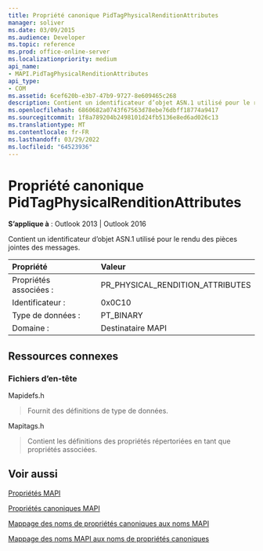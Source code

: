 ```yaml
---
title: Propriété canonique PidTagPhysicalRenditionAttributes
manager: soliver
ms.date: 03/09/2015
ms.audience: Developer
ms.topic: reference
ms.prod: office-online-server
ms.localizationpriority: medium
api_name:
- MAPI.PidTagPhysicalRenditionAttributes
api_type:
- COM
ms.assetid: 6cef620b-e3b7-47b9-9727-8e609465c268
description: Contient un identificateur d’objet ASN.1 utilisé pour le rendu des pièces jointes des messages.
ms.openlocfilehash: 6860682a0743f67563d78ebe76dbff18774a9417
ms.sourcegitcommit: 1f8a789204b2498101d24fb5136e8ed6ad026c13
ms.translationtype: MT
ms.contentlocale: fr-FR
ms.lasthandoff: 03/29/2022
ms.locfileid: "64523936"
---
```

# <a name="pidtagphysicalrenditionattributes-canonical-property"></a>Propriété canonique PidTagPhysicalRenditionAttributes

  
  
**S’applique à** : Outlook 2013 | Outlook 2016 
  
Contient un identificateur d’objet ASN.1 utilisé pour le rendu des pièces jointes des messages.
  
|Propriété |Valeur |
|:-----|:-----|
|Propriétés associées :  <br/> |PR_PHYSICAL_RENDITION_ATTRIBUTES  <br/> |
|Identificateur :  <br/> |0x0C10  <br/> |
|Type de données :  <br/> |PT_BINARY  <br/> |
|Domaine :  <br/> |Destinataire MAPI  <br/> |
   
## <a name="related-resources"></a>Ressources connexes

### <a name="header-files"></a>Fichiers d’en-tête

Mapidefs.h
  
> Fournit des définitions de type de données.
    
Mapitags.h
  
> Contient les définitions des propriétés répertoriées en tant que propriétés associées.
    
## <a name="see-also"></a>Voir aussi



[Propriétés MAPI](mapi-properties.md)
  
[Propriétés canoniques MAPI](mapi-canonical-properties.md)
  
[Mappage des noms de propriétés canoniques aux noms MAPI](mapping-canonical-property-names-to-mapi-names.md)
  
[Mappage des noms MAPI aux noms de propriétés canoniques](mapping-mapi-names-to-canonical-property-names.md)


